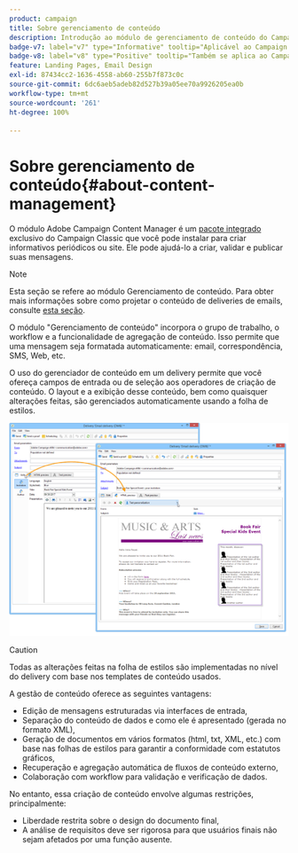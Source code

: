 ```yaml
---
product: campaign
title: Sobre gerenciamento de conteúdo
description: Introdução ao módulo de gerenciamento de conteúdo do Campaign
badge-v7: label="v7" type="Informative" tooltip="Aplicável ao Campaign Classic v7"
badge-v8: label="v8" type="Positive" tooltip="Também se aplica ao Campaign v8"
feature: Landing Pages, Email Design
exl-id: 87434cc2-1636-4558-ab60-255b7f873c0c
source-git-commit: 6dc6aeb5adeb82d527b39a05ee70a9926205ea0b
workflow-type: tm+mt
source-wordcount: '261'
ht-degree: 100%

---
```


# Sobre gerenciamento de conteúdo{#about-content-management}



O módulo Adobe Campaign Content Manager é um [pacote integrado](../../installation/using/installing-campaign-standard-packages.md) exclusivo do Campaign Classic que você pode instalar para criar informativos periódicos ou site. Ele pode ajudá-lo a criar, validar e publicar suas mensagens.

>[!NOTE]
>
>Esta seção se refere ao módulo Gerenciamento de conteúdo. Para obter mais informações sobre como projetar o conteúdo de deliveries de emails, consulte [esta seção](defining-the-email-content.md).

O módulo &quot;Gerenciamento de conteúdo&quot; incorpora o grupo de trabalho, o workflow e a funcionalidade de agregação de conteúdo. Isso permite que uma mensagem seja formatada automaticamente: email, correspondência, SMS, Web, etc.

O uso do gerenciador de conteúdo em um delivery permite que você ofereça campos de entrada ou de seleção aos operadores de criação de conteúdo. O layout e a exibição desse conteúdo, bem como quaisquer alterações feitas, são gerenciados automaticamente usando a folha de estilos.

![](assets/s_ncs_content_create_content_sample.png)

>[!CAUTION]
>
>Todas as alterações feitas na folha de estilos são implementadas no nível do delivery com base nos templates de conteúdo usados.

A gestão de conteúdo oferece as seguintes vantagens:

* Edição de mensagens estruturadas via interfaces de entrada,
* Separação do conteúdo de dados e como ele é apresentado (gerada no formato XML),
* Geração de documentos em vários formatos (html, txt, XML, etc.) com base nas folhas de estilos para garantir a conformidade com estatutos gráficos,
* Recuperação e agregação automática de fluxos de conteúdo externo,
* Colaboração com workflow para validação e verificação de dados.

No entanto, essa criação de conteúdo envolve algumas restrições, principalmente:

* Liberdade restrita sobre o design do documento final,
* A análise de requisitos deve ser rigorosa para que usuários finais não sejam afetados por uma função ausente.

